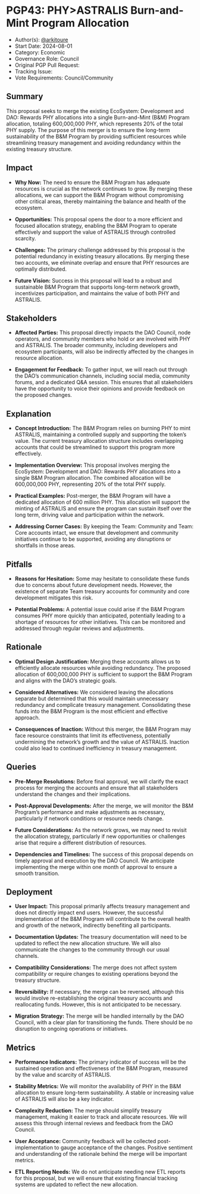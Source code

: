 # PGP43: PHY>ASTRALIS Burn-and-Mint Program Allocation

- Author(s): [@arkitoure](https://github.com/arkitoure)
- Start Date: 2024-08-01
- Category: Economic
- Governance Role: Council
- Original PGP Pull Request: <!-- leave empty; maintainer will provide ID -->
- Tracking Issue: <!-- leave empty; maintainer will create discussion issue -->
- Vote Requirements: Council/Community

## Summary

This proposal seeks to merge the existing EcoSystem: Development and DAO: Rewards PHY allocations into a single Burn-and-Mint (B&M) Program allocation, totaling 600,000,000 PHY, which represents 20% of the total PHY supply. The purpose of this merger is to ensure the long-term sustainability of the B&M Program by providing sufficient resources while streamlining treasury management and avoiding redundancy within the existing treasury structure.

## Impact

- **Why Now:** The need to ensure the B&M Program has adequate resources is crucial as the network continues to grow. By merging these allocations, we can support the B&M Program without compromising other critical areas, thereby maintaining the balance and health of the ecosystem.

- **Opportunities:** This proposal opens the door to a more efficient and focused allocation strategy, enabling the B&M Program to operate effectively and support the value of ASTRALIS through controlled scarcity.

- **Challenges:** The primary challenge addressed by this proposal is the potential redundancy in existing treasury allocations. By merging these two accounts, we eliminate overlap and ensure that PHY resources are optimally distributed.

- **Future Vision:** Success in this proposal will lead to a robust and sustainable B&M Program that supports long-term network growth, incentivizes participation, and maintains the value of both PHY and ASTRALIS.

## Stakeholders

- **Affected Parties:** This proposal directly impacts the DAO Council, node operators, and community members who hold or are involved with PHY and ASTRALIS. The broader community, including developers and ecosystem participants, will also be indirectly affected by the changes in resource allocation.

- **Engagement for Feedback:** To gather input, we will reach out through the DAO’s communication channels, including social media, community forums, and a dedicated Q&A session. This ensures that all stakeholders have the opportunity to voice their opinions and provide feedback on the proposed changes.

## Explanation

- **Concept Introduction:** The B&M Program relies on burning PHY to mint ASTRALIS, maintaining a controlled supply and supporting the token’s value. The current treasury allocation structure includes overlapping accounts that could be streamlined to support this program more effectively.

- **Implementation Overview:** This proposal involves merging the EcoSystem: Development and DAO: Rewards PHY allocations into a single B&M Program allocation. The combined allocation will be 600,000,000 PHY, representing 20% of the total PHY supply.

- **Practical Examples:** Post-merger, the B&M Program will have a dedicated allocation of 600 million PHY. This allocation will support the minting of ASTRALIS and ensure the program can sustain itself over the long term, driving value and participation within the network.

- **Addressing Corner Cases:** By keeping the Team: Community and Team: Core accounts intact, we ensure that development and community initiatives continue to be supported, avoiding any disruptions or shortfalls in those areas.

## Pitfalls

- **Reasons for Hesitation:** Some may hesitate to consolidate these funds due to concerns about future development needs. However, the existence of separate Team treasury accounts for community and core development mitigates this risk.

- **Potential Problems:** A potential issue could arise if the B&M Program consumes PHY more quickly than anticipated, potentially leading to a shortage of resources for other initiatives. This can be monitored and addressed through regular reviews and adjustments.

## Rationale

- **Optimal Design Justification:** Merging these accounts allows us to efficiently allocate resources while avoiding redundancy. The proposed allocation of 600,000,000 PHY is sufficient to support the B&M Program and aligns with the DAO’s strategic goals.

- **Considered Alternatives:** We considered leaving the allocations separate but determined that this would maintain unnecessary redundancy and complicate treasury management. Consolidating these funds into the B&M Program is the most efficient and effective approach.

- **Consequences of Inaction:** Without this merger, the B&M Program may face resource constraints that limit its effectiveness, potentially undermining the network’s growth and the value of ASTRALIS. Inaction could also lead to continued inefficiency in treasury management.

## Queries

- **Pre-Merge Resolutions:** Before final approval, we will clarify the exact process for merging the accounts and ensure that all stakeholders understand the changes and their implications.

- **Post-Approval Developments:** After the merge, we will monitor the B&M Program’s performance and make adjustments as necessary, particularly if network conditions or resource needs change.

- **Future Considerations:** As the network grows, we may need to revisit the allocation strategy, particularly if new opportunities or challenges arise that require a different distribution of resources.

- **Dependencies and Timelines:** The success of this proposal depends on timely approval and execution by the DAO Council. We anticipate implementing the merge within one month of approval to ensure a smooth transition.

## Deployment

- **User Impact:** This proposal primarily affects treasury management and does not directly impact end users. However, the successful implementation of the B&M Program will contribute to the overall health and growth of the network, indirectly benefiting all participants.

- **Documentation Updates:** The treasury documentation will need to be updated to reflect the new allocation structure. We will also communicate the changes to the community through our usual channels.

- **Compatibility Considerations:** The merge does not affect system compatibility or require changes to existing operations beyond the treasury structure.

- **Reversibility:** If necessary, the merge can be reversed, although this would involve re-establishing the original treasury accounts and reallocating funds. However, this is not anticipated to be necessary.

- **Migration Strategy:** The merge will be handled internally by the DAO Council, with a clear plan for transitioning the funds. There should be no disruption to ongoing operations or initiatives.

## Metrics

- **Performance Indicators:** The primary indicator of success will be the sustained operation and effectiveness of the B&M Program, measured by the value and scarcity of ASTRALIS.

- **Stability Metrics:** We will monitor the availability of PHY in the B&M allocation to ensure long-term sustainability. A stable or increasing value of ASTRALIS will also be a key indicator.

- **Complexity Reduction:** The merge should simplify treasury management, making it easier to track and allocate resources. We will assess this through internal reviews and feedback from the DAO Council.

- **User Acceptance:** Community feedback will be collected post-implementation to gauge acceptance of the changes. Positive sentiment and understanding of the rationale behind the merge will be important metrics.

- **ETL Reporting Needs:** We do not anticipate needing new ETL reports for this proposal, but we will ensure that existing financial tracking systems are updated to reflect the new allocation.

